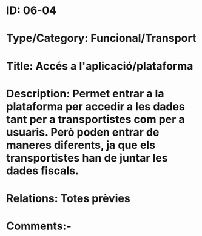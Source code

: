   # ID: 06-04
  # Type/Category: Funcional/Transport
  # Title: Accés a l'aplicació/plataforma
  # Description: Permet entrar a la plataforma per accedir a les dades tant per a transportistes com per a usuaris. Però poden entrar de maneres diferents, ja que els transportistes han de juntar les dades fiscals.
  # Relations: Totes prèvies
  # Comments:-
